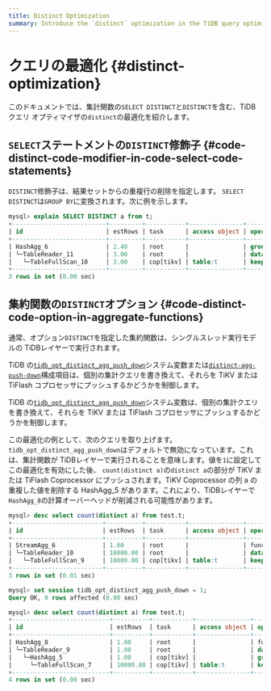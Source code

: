 ```yaml
---
title: Distinct Optimization
summary: Introduce the `distinct` optimization in the TiDB query optimizer.
---
```


# クエリの最適化 {#distinct-optimization}

このドキュメントでは、集計関数の`SELECT DISTINCT`と`DISTINCT`を含む、TiDB クエリ オプティマイザの`distinct`の最適化を紹介します。

## <code>SELECT</code>ステートメントの<code>DISTINCT</code>修飾子 {#code-distinct-code-modifier-in-code-select-code-statements}

`DISTINCT`修飾子は、結果セットからの重複行の削除を指定します。 `SELECT DISTINCT`は`GROUP BY`に変換されます。次に例を示します。

```sql
mysql> explain SELECT DISTINCT a from t;
+--------------------------+---------+-----------+---------------+-------------------------------------------------------+
| id                       | estRows | task      | access object | operator info                                         |
+--------------------------+---------+-----------+---------------+-------------------------------------------------------+
| HashAgg_6                | 2.40    | root      |               | group by:test.t.a, funcs:firstrow(test.t.a)->test.t.a |
| └─TableReader_11         | 3.00    | root      |               | data:TableFullScan_10                                 |
|   └─TableFullScan_10     | 3.00    | cop[tikv] | table:t       | keep order:false, stats:pseudo                        |
+--------------------------+---------+-----------+---------------+-------------------------------------------------------+
3 rows in set (0.00 sec)
```

## 集約関数の<code>DISTINCT</code>オプション {#code-distinct-code-option-in-aggregate-functions}

通常、オプション`DISTINCT`を指定した集約関数は、シングルスレッド実行モデルの TiDBレイヤーで実行されます。

<CustomContent platform="tidb">

TiDB の[`tidb_opt_distinct_agg_push_down`](/system-variables.md#tidb_opt_distinct_agg_push_down)システム変数または[`distinct-agg-push-down`](/tidb-configuration-file.md#distinct-agg-push-down)構成項目は、個別の集計クエリを書き換えて、それらを TiKV または TiFlash コプロセッサにプッシュするかどうかを制御します。

</CustomContent>

<CustomContent platform="tidb-cloud">

TiDB の[`tidb_opt_distinct_agg_push_down`](/system-variables.md#tidb_opt_distinct_agg_push_down)システム変数は、個別の集計クエリを書き換えて、それらを TiKV または TiFlash コプロセッサにプッシュするかどうかを制御します。

</CustomContent>

この最適化の例として、次のクエリを取り上げます。 `tidb_opt_distinct_agg_push_down`はデフォルトで無効になっています。これは、集計関数が TiDBレイヤーで実行されることを意味します。値を`1`に設定してこの最適化を有効にした後、 `count(distinct a)`の`distinct a`の部分が TiKV または TiFlash Coprocessor にプッシュされます。TiKV Coprocessor の列 a の重複した値を削除する HashAgg_5 があります。これにより、TiDBレイヤーで`HashAgg_8`の計算オーバーヘッドが削減される可能性があります。

```sql
mysql> desc select count(distinct a) from test.t;
+-------------------------+----------+-----------+---------------+------------------------------------------+
| id                      | estRows  | task      | access object | operator info                            |
+-------------------------+----------+-----------+---------------+------------------------------------------+
| StreamAgg_6             | 1.00     | root      |               | funcs:count(distinct test.t.a)->Column#4 |
| └─TableReader_10        | 10000.00 | root      |               | data:TableFullScan_9                     |
|   └─TableFullScan_9     | 10000.00 | cop[tikv] | table:t       | keep order:false, stats:pseudo           |
+-------------------------+----------+-----------+---------------+------------------------------------------+
3 rows in set (0.01 sec)

mysql> set session tidb_opt_distinct_agg_push_down = 1;
Query OK, 0 rows affected (0.00 sec)

mysql> desc select count(distinct a) from test.t;
+---------------------------+----------+-----------+---------------+------------------------------------------+
| id                        | estRows  | task      | access object | operator info                            |
+---------------------------+----------+-----------+---------------+------------------------------------------+
| HashAgg_8                 | 1.00     | root      |               | funcs:count(distinct test.t.a)->Column#3 |
| └─TableReader_9           | 1.00     | root      |               | data:HashAgg_5                           |
|   └─HashAgg_5             | 1.00     | cop[tikv] |               | group by:test.t.a,                       |
|     └─TableFullScan_7     | 10000.00 | cop[tikv] | table:t       | keep order:false, stats:pseudo           |
+---------------------------+----------+-----------+---------------+------------------------------------------+
4 rows in set (0.00 sec)
```
